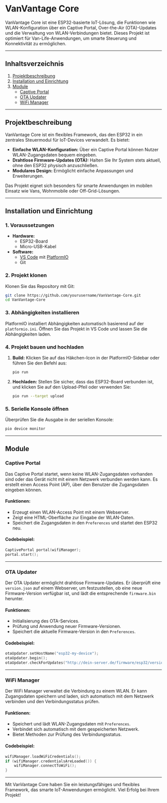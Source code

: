 # **VanVantage Core**

VanVantage Core ist eine ESP32-basierte IoT-Lösung, die Funktionen wie WLAN-Konfiguration über ein Captive Portal, Over-the-Air (OTA)-Updates und die Verwaltung von WLAN-Verbindungen bietet. Dieses Projekt ist optimiert für Van-Life-Anwendungen, um smarte Steuerung und Konnektivität zu ermöglichen.

---

## **Inhaltsverzeichnis**

1. [Projektbeschreibung](#projektbeschreibung)
2. [Installation und Einrichtung](#installation-und-einrichtung)
3. [Module](#module)
   - [Captive Portal](#captive-portal)
   - [OTA Updater](#ota-updater)
   - [WiFi Manager](#wifi-manager)

---

## **Projektbeschreibung**

VanVantage Core ist ein flexibles Framework, das den ESP32 in ein zentrales Steuermodul für IoT-Devices verwandelt. Es bietet:

- **Einfache WLAN-Konfiguration:** Über ein Captive Portal können Nutzer WLAN-Zugangsdaten bequem eingeben.
- **Drahtlose Firmware-Updates (OTA):** Halten Sie Ihr System stets aktuell, ohne den ESP32 physisch anzuschließen.
- **Modulares Design:** Ermöglicht einfache Anpassungen und Erweiterungen.

Das Projekt eignet sich besonders für smarte Anwendungen im mobilen Einsatz wie Vans, Wohnmobile oder Off-Grid-Lösungen.

---

## **Installation und Einrichtung**

### **1. Voraussetzungen**

- **Hardware:**
  - ESP32-Board
  - Micro-USB-Kabel
- **Software:**
  - [VS Code](https://code.visualstudio.com/) mit [PlatformIO](https://platformio.org/)
  - Git

### **2. Projekt klonen**

Klonen Sie das Repository mit Git:
```bash
git clone https://github.com/yourusername/VanVantage-Core.git
cd VanVantage-Core
```

### **3. Abhängigkeiten installieren**

PlatformIO installiert Abhängigkeiten automatisch basierend auf der `platformio.ini`. Öffnen Sie das Projekt in VS Code und lassen Sie die Abhängigkeiten laden.

### **4. Projekt bauen und hochladen**

1. **Build:** Klicken Sie auf das Häkchen-Icon in der PlatformIO-Sidebar oder führen Sie den Befehl aus:
   ```bash
   pio run
   ```
2. **Hochladen:** Stellen Sie sicher, dass das ESP32-Board verbunden ist, und klicken Sie auf den Upload-Pfeil oder verwenden Sie:
   ```bash
   pio run --target upload
   ```

### **5. Serielle Konsole öffnen**

Überprüfen Sie die Ausgabe in der seriellen Konsole:
```bash
pio device monitor
```

---

## **Module**

### **Captive Portal**

Das Captive Portal startet, wenn keine WLAN-Zugangsdaten vorhanden sind oder das Gerät nicht mit einem Netzwerk verbunden werden kann. Es erstellt einen Access Point (AP), über den Benutzer die Zugangsdaten eingeben können.

#### **Funktionen:**

- Erzeugt einen WLAN-Access Point mit einem Webserver.
- Zeigt eine HTML-Oberfläche zur Eingabe der WLAN-Daten.
- Speichert die Zugangsdaten in den `Preferences` und startet den ESP32 neu.

#### **Codebeispiel:**
```cpp
CaptivePortal portal(wifiManager);
portal.start();
```

---

### **OTA Updater**

Der OTA Updater ermöglicht drahtlose Firmware-Updates. Er überprüft eine `version.json` auf einem Webserver, um festzustellen, ob eine neue Firmware-Version verfügbar ist, und lädt die entsprechende `firmware.bin` herunter.

#### **Funktionen:**

- Initialisierung des OTA-Services.
- Prüfung und Anwendung neuer Firmware-Versionen.
- Speichert die aktuelle Firmware-Version in den `Preferences`.

#### **Codebeispiel:**
```cpp
otaUpdater.setHostName("esp32-my-device");
otaUpdater.begin();
otaUpdater.checkForUpdates("http://dein-server.de/firmware/esp32/version.json");
```

---

### **WiFi Manager**

Der WiFi Manager verwaltet die Verbindung zu einem WLAN. Er kann Zugangsdaten speichern und laden, sich automatisch mit dem Netzwerk verbinden und den Verbindungsstatus prüfen.

#### **Funktionen:**

- Speichert und lädt WLAN-Zugangsdaten mit `Preferences`.
- Verbindet sich automatisch mit dem gespeicherten Netzwerk.
- Bietet Methoden zur Prüfung des Verbindungsstatus.

#### **Codebeispiel:**
```cpp
wifiManager.loadWiFiCredentials();
if (wifiManager.credentialsAreLoaded()) {
    wifiManager.connectToWiFi();
}
```

---

Mit VanVantage Core haben Sie ein leistungsfähiges und flexibles Framework, das smarte IoT-Anwendungen ermöglicht. Viel Erfolg bei Ihrem Projekt!

